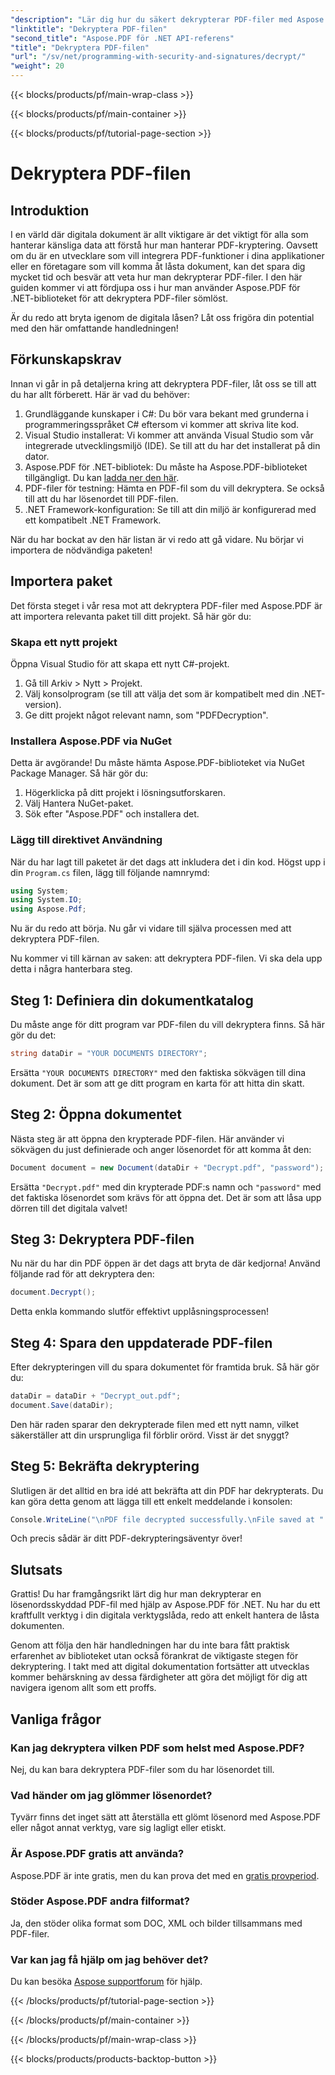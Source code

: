 ```yaml
---
"description": "Lär dig hur du säkert dekrypterar PDF-filer med Aspose.PDF för .NET. Få steg-för-steg-vägledning för att förbättra dina dokumenthanteringsfärdigheter."
"linktitle": "Dekryptera PDF-filen"
"second_title": "Aspose.PDF för .NET API-referens"
"title": "Dekryptera PDF-filen"
"url": "/sv/net/programming-with-security-and-signatures/decrypt/"
"weight": 20
---
```


{{< blocks/products/pf/main-wrap-class >}}

{{< blocks/products/pf/main-container >}}

{{< blocks/products/pf/tutorial-page-section >}}

# Dekryptera PDF-filen

## Introduktion

I en värld där digitala dokument är allt viktigare är det viktigt för alla som hanterar känsliga data att förstå hur man hanterar PDF-kryptering. Oavsett om du är en utvecklare som vill integrera PDF-funktioner i dina applikationer eller en företagare som vill komma åt låsta dokument, kan det spara dig mycket tid och besvär att veta hur man dekrypterar PDF-filer. I den här guiden kommer vi att fördjupa oss i hur man använder Aspose.PDF för .NET-biblioteket för att dekryptera PDF-filer sömlöst. 

Är du redo att bryta igenom de digitala låsen? Låt oss frigöra din potential med den här omfattande handledningen!

## Förkunskapskrav

Innan vi går in på detaljerna kring att dekryptera PDF-filer, låt oss se till att du har allt förberett. Här är vad du behöver:

1. Grundläggande kunskaper i C#: Du bör vara bekant med grunderna i programmeringsspråket C# eftersom vi kommer att skriva lite kod.
2. Visual Studio installerat: Vi kommer att använda Visual Studio som vår integrerade utvecklingsmiljö (IDE). Se till att du har det installerat på din dator.
3. Aspose.PDF för .NET-bibliotek: Du måste ha Aspose.PDF-biblioteket tillgängligt. Du kan [ladda ner den här](https://releases.aspose.com/pdf/net/).
4. PDF-filer för testning: Hämta en PDF-fil som du vill dekryptera. Se också till att du har lösenordet till PDF-filen. 
5. .NET Framework-konfiguration: Se till att din miljö är konfigurerad med ett kompatibelt .NET Framework.

När du har bockat av den här listan är vi redo att gå vidare. Nu börjar vi importera de nödvändiga paketen!

## Importera paket

Det första steget i vår resa mot att dekryptera PDF-filer med Aspose.PDF är att importera relevanta paket till ditt projekt. Så här gör du:

### Skapa ett nytt projekt

Öppna Visual Studio för att skapa ett nytt C#-projekt.

1. Gå till Arkiv > Nytt > Projekt.
2. Välj konsolprogram (se till att välja det som är kompatibelt med din .NET-version).
3. Ge ditt projekt något relevant namn, som "PDFDecryption".

### Installera Aspose.PDF via NuGet

Detta är avgörande! Du måste hämta Aspose.PDF-biblioteket via NuGet Package Manager. Så här gör du:

1. Högerklicka på ditt projekt i lösningsutforskaren.
2. Välj Hantera NuGet-paket.
3. Sök efter "Aspose.PDF" och installera det.

### Lägg till direktivet Användning

När du har lagt till paketet är det dags att inkludera det i din kod. Högst upp i din `Program.cs` filen, lägg till följande namnrymd:

```csharp
using System;
using System.IO;
using Aspose.Pdf;
```

Nu är du redo att börja. Nu går vi vidare till själva processen med att dekryptera PDF-filen.

Nu kommer vi till kärnan av saken: att dekryptera PDF-filen. Vi ska dela upp detta i några hanterbara steg.

## Steg 1: Definiera din dokumentkatalog

Du måste ange för ditt program var PDF-filen du vill dekryptera finns. Så här gör du det:

```csharp
string dataDir = "YOUR DOCUMENTS DIRECTORY";
```

Ersätta `"YOUR DOCUMENTS DIRECTORY"` med den faktiska sökvägen till dina dokument. Det är som att ge ditt program en karta för att hitta din skatt.

## Steg 2: Öppna dokumentet

Nästa steg är att öppna den krypterade PDF-filen. Här använder vi sökvägen du just definierade och anger lösenordet för att komma åt den:

```csharp
Document document = new Document(dataDir + "Decrypt.pdf", "password");
```

Ersätta `"Decrypt.pdf"` med din krypterade PDF:s namn och `"password"` med det faktiska lösenordet som krävs för att öppna det. Det är som att låsa upp dörren till det digitala valvet!

## Steg 3: Dekryptera PDF-filen

Nu när du har din PDF öppen är det dags att bryta de där kedjorna! Använd följande rad för att dekryptera den:

```csharp
document.Decrypt();
```

Detta enkla kommando slutför effektivt upplåsningsprocessen!

## Steg 4: Spara den uppdaterade PDF-filen

Efter dekrypteringen vill du spara dokumentet för framtida bruk. Så här gör du:

```csharp
dataDir = dataDir + "Decrypt_out.pdf";
document.Save(dataDir);
```

Den här raden sparar den dekrypterade filen med ett nytt namn, vilket säkerställer att din ursprungliga fil förblir orörd. Visst är det snyggt?

## Steg 5: Bekräfta dekryptering

Slutligen är det alltid en bra idé att bekräfta att din PDF har dekrypterats. Du kan göra detta genom att lägga till ett enkelt meddelande i konsolen:

```csharp
Console.WriteLine("\nPDF file decrypted successfully.\nFile saved at " + dataDir);
```

Och precis sådär är ditt PDF-dekrypteringsäventyr över!

## Slutsats

Grattis! Du har framgångsrikt lärt dig hur man dekrypterar en lösenordsskyddad PDF-fil med hjälp av Aspose.PDF för .NET. Nu har du ett kraftfullt verktyg i din digitala verktygslåda, redo att enkelt hantera de låsta dokumenten.

Genom att följa den här handledningen har du inte bara fått praktisk erfarenhet av biblioteket utan också förankrat de viktigaste stegen för dekryptering. I takt med att digital dokumentation fortsätter att utvecklas kommer behärskning av dessa färdigheter att göra det möjligt för dig att navigera igenom allt som ett proffs.

## Vanliga frågor

### Kan jag dekryptera vilken PDF som helst med Aspose.PDF?
Nej, du kan bara dekryptera PDF-filer som du har lösenordet till.

### Vad händer om jag glömmer lösenordet?
Tyvärr finns det inget sätt att återställa ett glömt lösenord med Aspose.PDF eller något annat verktyg, vare sig lagligt eller etiskt.

### Är Aspose.PDF gratis att använda?
Aspose.PDF är inte gratis, men du kan prova det med en [gratis provperiod](https://releases.aspose.com/).

### Stöder Aspose.PDF andra filformat?
Ja, den stöder olika format som DOC, XML och bilder tillsammans med PDF-filer.

### Var kan jag få hjälp om jag behöver det?
Du kan besöka [Aspose supportforum](https://forum.aspose.com/c/pdf/10) för hjälp.

{{< /blocks/products/pf/tutorial-page-section >}}

{{< /blocks/products/pf/main-container >}}

{{< /blocks/products/pf/main-wrap-class >}}

{{< blocks/products/products-backtop-button >}}